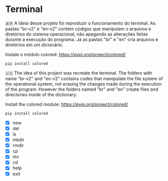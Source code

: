 # Terminal
:brazil:
  A ideia desse projeto foi reproduzir o funcionamento do terminal.
  As pastas "br-v2" e "en-v2" contém códigos que manipulam o arquivos e diretórios do sistema operacional, não apagando as alterações feitas durante a execução do programa.
  Já as pastas "br" e "en" cria arquivos e diretórios em um dicionário.
  
  Instale o módulo colored: https://pypi.org/project/colored/
    
    pip install colored  
  
:us:
  The idea of this project was recreate the terminal.
  The folders with name "br-v2" and "en-v2" contains codes that manipulate the file system of the operational system, not erasing the changes made during the execution of the program.
  However the folders named "br" and "en" create files and directories inside of the dictionary.  
 
  Install the colored module: https://pypi.org/project/colored/
    
    pip install colored
    
- [x] new
- [x] del
- [x] ls
- [x] mkdir
- [x] rmdir
- [x] cp
- [x] mv
- [x] cd
- [x] help
- [x] exit
